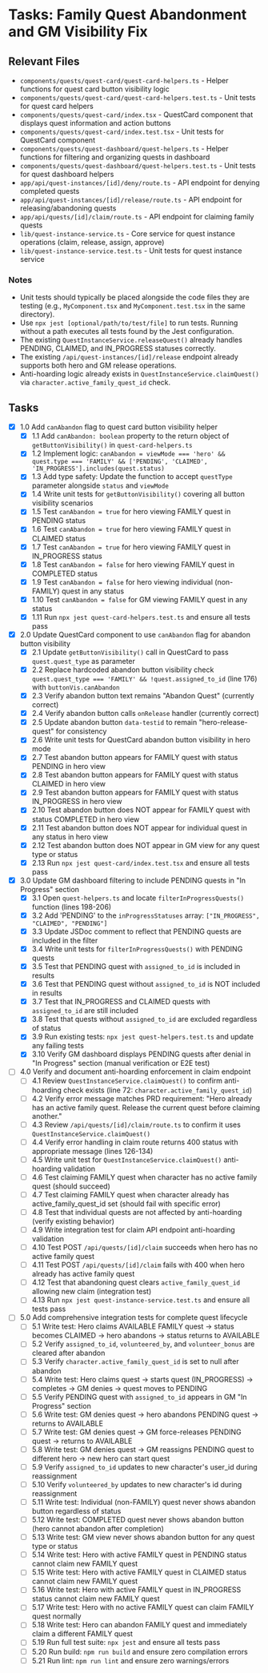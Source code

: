 # Tasks: Family Quest Abandonment and GM Visibility Fix

## Relevant Files

- `components/quests/quest-card/quest-card-helpers.ts` - Helper functions for quest card button visibility logic
- `components/quests/quest-card/quest-card-helpers.test.ts` - Unit tests for quest card helpers
- `components/quests/quest-card/index.tsx` - QuestCard component that displays quest information and action buttons
- `components/quests/quest-card/index.test.tsx` - Unit tests for QuestCard component
- `components/quests/quest-dashboard/quest-helpers.ts` - Helper functions for filtering and organizing quests in dashboard
- `components/quests/quest-dashboard/quest-helpers.test.ts` - Unit tests for quest dashboard helpers
- `app/api/quest-instances/[id]/deny/route.ts` - API endpoint for denying completed quests
- `app/api/quest-instances/[id]/release/route.ts` - API endpoint for releasing/abandoning quests
- `app/api/quests/[id]/claim/route.ts` - API endpoint for claiming family quests
- `lib/quest-instance-service.ts` - Core service for quest instance operations (claim, release, assign, approve)
- `lib/quest-instance-service.test.ts` - Unit tests for quest instance service

### Notes

- Unit tests should typically be placed alongside the code files they are testing (e.g., `MyComponent.tsx` and `MyComponent.test.tsx` in the same directory).
- Use `npx jest [optional/path/to/test/file]` to run tests. Running without a path executes all tests found by the Jest configuration.
- The existing `QuestInstanceService.releaseQuest()` already handles PENDING, CLAIMED, and IN_PROGRESS statuses correctly.
- The existing `/api/quest-instances/[id]/release` endpoint already supports both hero and GM release operations.
- Anti-hoarding logic already exists in `QuestInstanceService.claimQuest()` via `character.active_family_quest_id` check.

## Tasks

- [x] 1.0 Add `canAbandon` flag to quest card button visibility helper
  - [x] 1.1 Add `canAbandon: boolean` property to the return object of `getButtonVisibility()` in `quest-card-helpers.ts`
  - [x] 1.2 Implement logic: `canAbandon = viewMode === 'hero' && quest.type === 'FAMILY' && ['PENDING', 'CLAIMED', 'IN_PROGRESS'].includes(quest.status)`
  - [x] 1.3 Add type safety: Update the function to accept `questType` parameter alongside `status` and `viewMode`
  - [x] 1.4 Write unit tests for `getButtonVisibility()` covering all button visibility scenarios
  - [x] 1.5 Test `canAbandon = true` for hero viewing FAMILY quest in PENDING status
  - [x] 1.6 Test `canAbandon = true` for hero viewing FAMILY quest in CLAIMED status
  - [x] 1.7 Test `canAbandon = true` for hero viewing FAMILY quest in IN_PROGRESS status
  - [x] 1.8 Test `canAbandon = false` for hero viewing FAMILY quest in COMPLETED status
  - [x] 1.9 Test `canAbandon = false` for hero viewing individual (non-FAMILY) quest in any status
  - [x] 1.10 Test `canAbandon = false` for GM viewing FAMILY quest in any status
  - [x] 1.11 Run `npx jest quest-card-helpers.test.ts` and ensure all tests pass

- [x] 2.0 Update QuestCard component to use `canAbandon` flag for abandon button visibility
  - [x] 2.1 Update `getButtonVisibility()` call in QuestCard to pass `quest.quest_type` as parameter
  - [x] 2.2 Replace hardcoded abandon button visibility check `quest.quest_type === 'FAMILY' && !quest.assigned_to_id` (line 176) with `buttonVis.canAbandon`
  - [x] 2.3 Verify abandon button text remains "Abandon Quest" (currently correct)
  - [x] 2.4 Verify abandon button calls `onRelease` handler (currently correct)
  - [x] 2.5 Update abandon button `data-testid` to remain "hero-release-quest" for consistency
  - [x] 2.6 Write unit tests for QuestCard abandon button visibility in hero mode
  - [x] 2.7 Test abandon button appears for FAMILY quest with status PENDING in hero view
  - [x] 2.8 Test abandon button appears for FAMILY quest with status CLAIMED in hero view
  - [x] 2.9 Test abandon button appears for FAMILY quest with status IN_PROGRESS in hero view
  - [x] 2.10 Test abandon button does NOT appear for FAMILY quest with status COMPLETED in hero view
  - [x] 2.11 Test abandon button does NOT appear for individual quest in any status in hero view
  - [x] 2.12 Test abandon button does NOT appear in GM view for any quest type or status
  - [x] 2.13 Run `npx jest quest-card/index.test.tsx` and ensure all tests pass

- [x] 3.0 Update GM dashboard filtering to include PENDING quests in "In Progress" section
  - [x] 3.1 Open `quest-helpers.ts` and locate `filterInProgressQuests()` function (lines 198-206)
  - [x] 3.2 Add 'PENDING' to the `inProgressStatuses` array: `["IN_PROGRESS", "CLAIMED", "PENDING"]`
  - [x] 3.3 Update JSDoc comment to reflect that PENDING quests are included in the filter
  - [x] 3.4 Write unit tests for `filterInProgressQuests()` with PENDING quests
  - [x] 3.5 Test that PENDING quest with `assigned_to_id` is included in results
  - [x] 3.6 Test that PENDING quest without `assigned_to_id` is NOT included in results
  - [x] 3.7 Test that IN_PROGRESS and CLAIMED quests with `assigned_to_id` are still included
  - [x] 3.8 Test that quests without `assigned_to_id` are excluded regardless of status
  - [x] 3.9 Run existing tests: `npx jest quest-helpers.test.ts` and update any failing tests
  - [x] 3.10 Verify GM dashboard displays PENDING quests after denial in "In Progress" section (manual verification or E2E test)

- [ ] 4.0 Verify and document anti-hoarding enforcement in claim endpoint
  - [ ] 4.1 Review `QuestInstanceService.claimQuest()` to confirm anti-hoarding check exists (line 72: `character.active_family_quest_id`)
  - [ ] 4.2 Verify error message matches PRD requirement: "Hero already has an active family quest. Release the current quest before claiming another."
  - [ ] 4.3 Review `/api/quests/[id]/claim/route.ts` to confirm it uses `QuestInstanceService.claimQuest()`
  - [ ] 4.4 Verify error handling in claim route returns 400 status with appropriate message (lines 126-134)
  - [ ] 4.5 Write unit test for `QuestInstanceService.claimQuest()` anti-hoarding validation
  - [ ] 4.6 Test claiming FAMILY quest when character has no active family quest (should succeed)
  - [ ] 4.7 Test claiming FAMILY quest when character already has active_family_quest_id set (should fail with specific error)
  - [ ] 4.8 Test that individual quests are not affected by anti-hoarding (verify existing behavior)
  - [ ] 4.9 Write integration test for claim API endpoint anti-hoarding validation
  - [ ] 4.10 Test POST `/api/quests/[id]/claim` succeeds when hero has no active family quest
  - [ ] 4.11 Test POST `/api/quests/[id]/claim` fails with 400 when hero already has active family quest
  - [ ] 4.12 Test that abandoning quest clears `active_family_quest_id` allowing new claim (integration test)
  - [ ] 4.13 Run `npx jest quest-instance-service.test.ts` and ensure all tests pass

- [ ] 5.0 Add comprehensive integration tests for complete quest lifecycle
  - [ ] 5.1 Write test: Hero claims AVAILABLE FAMILY quest → status becomes CLAIMED → hero abandons → status returns to AVAILABLE
  - [ ] 5.2 Verify `assigned_to_id`, `volunteered_by`, and `volunteer_bonus` are cleared after abandon
  - [ ] 5.3 Verify `character.active_family_quest_id` is set to null after abandon
  - [ ] 5.4 Write test: Hero claims quest → starts quest (IN_PROGRESS) → completes → GM denies → quest moves to PENDING
  - [ ] 5.5 Verify PENDING quest with `assigned_to_id` appears in GM "In Progress" section
  - [ ] 5.6 Write test: GM denies quest → hero abandons PENDING quest → returns to AVAILABLE
  - [ ] 5.7 Write test: GM denies quest → GM force-releases PENDING quest → returns to AVAILABLE
  - [ ] 5.8 Write test: GM denies quest → GM reassigns PENDING quest to different hero → new hero can start quest
  - [ ] 5.9 Verify `assigned_to_id` updates to new character's user_id during reassignment
  - [ ] 5.10 Verify `volunteered_by` updates to new character's id during reassignment
  - [ ] 5.11 Write test: Individual (non-FAMILY) quest never shows abandon button regardless of status
  - [ ] 5.12 Write test: COMPLETED quest never shows abandon button (hero cannot abandon after completion)
  - [ ] 5.13 Write test: GM view never shows abandon button for any quest type or status
  - [ ] 5.14 Write test: Hero with active FAMILY quest in PENDING status cannot claim new FAMILY quest
  - [ ] 5.15 Write test: Hero with active FAMILY quest in CLAIMED status cannot claim new FAMILY quest
  - [ ] 5.16 Write test: Hero with active FAMILY quest in IN_PROGRESS status cannot claim new FAMILY quest
  - [ ] 5.17 Write test: Hero with no active FAMILY quest can claim FAMILY quest normally
  - [ ] 5.18 Write test: Hero can abandon FAMILY quest and immediately claim a different FAMILY quest
  - [ ] 5.19 Run full test suite: `npx jest` and ensure all tests pass
  - [ ] 5.20 Run build: `npm run build` and ensure zero compilation errors
  - [ ] 5.21 Run lint: `npm run lint` and ensure zero warnings/errors

